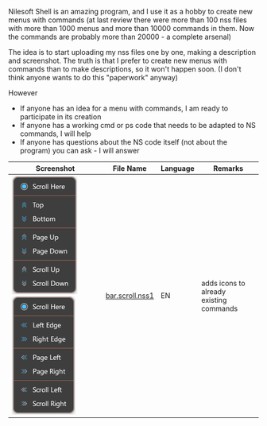 Nilesoft Shell is an amazing program, and I use it as a hobby to create new menus with commands (at last review there were more than 100 nss files with more than 1000 menus and more than 10000 commands in them. Now the commands are probably more than 20000 - a complete arsenal)

The idea is to start uploading my nss files one by one, making a description and screenshot. The truth is that I prefer to create new menus with commands than to make descriptions, so it won't happen soon. (I don't think anyone wants to do this "paperwork" anyway)

However
- If anyone has an idea for a menu with commands, I am ready to participate in its creation
- If anyone has a working cmd or ps code that needs to be adapted to NS commands, I will help
- If anyone has questions about the NS code itself (not about the program) you can ask - I will answer

| Screenshot | File Name | Language | Remarks |
|------------|-----------|----------|---------|
| ![screenshot1](/ext.others/bar.scroll.ud.png) ![screenshot2](/ext.others/bar.scroll.lr.png) | [bar.scroll.nss1](/ext.others/bar.scroll.nss) | EN | adds icons to already<br>existing commands |

